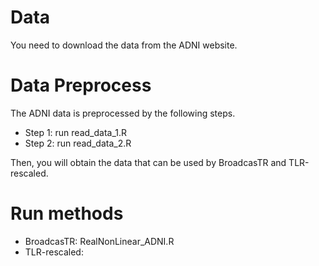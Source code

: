 # Data
You need to download the data from the ADNI website.

# Data Preprocess
The ADNI data is preprocessed by the following steps. 
- Step 1: run read_data_1.R
- Step 2: run read_data_2.R
  
Then, you will obtain the data that can be used by BroadcasTR and TLR-rescaled. 

# Run methods
- BroadcasTR: RealNonLinear_ADNI.R
- TLR-rescaled: 

